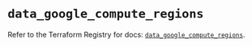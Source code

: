 # `data_google_compute_regions`

Refer to the Terraform Registry for docs: [`data_google_compute_regions`](https://registry.terraform.io/providers/hashicorp/google-beta/6.9.0/docs/data-sources/google_compute_regions).
